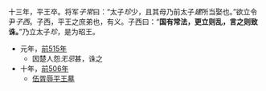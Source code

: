 
十三年，平王卒。将军*子常*曰：“太子*珍*少，且其母乃前太子*建*所当娶也。”欲立令尹*子西*。子西，平王之庶弟也，有义。子西曰：“**国有常法，更立则乱，言之则致诛。**”乃立太子*珍*，是为昭王。

- 元年，[前515年](前550年~前501年.md)
	- 因楚人怨*无忌*甚，诛之
- 十年，[前506年](前550年~前501年.md)
	- [伍胥辱平王墓](楚/昭王/伍胥辱平王墓.md)